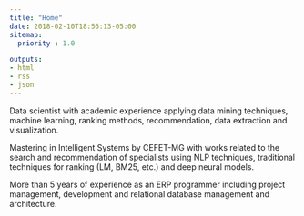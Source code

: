 ```yaml
---
title: "Home"
date: 2018-02-10T18:56:13-05:00
sitemap:
  priority : 1.0

outputs:
- html
- rss
- json
---
```

Data scientist with academic experience applying data mining techniques, machine learning, ranking methods, recommendation, data extraction and visualization.

Mastering in Intelligent Systems by CEFET-MG with works related to the search and recommendation of specialists using NLP techniques, traditional techniques for ranking (LM, BM25, etc.) and deep neural models.

More than 5 years of experience as an ERP programmer including project management, development and relational database management and architecture.

